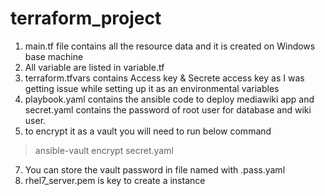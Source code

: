 # terraform_project

1. main.tf file contains all the resource data and it is created on Windows base machine
2. All variable are listed in variable.tf
3. terraform.tfvars contains Access key & Secrete access key as I was getting issue while setting up it as an environmental variables
4. playbook.yaml contains the ansible code to deploy mediawiki app and secret.yaml contains the password of root user for database and wiki user.
5. to encrypt it as a vault you will need to run below command
> ansible-vault encrypt secret.yaml 
7. You can store the vault password in file named with .pass.yaml
9. rhel7_server.pem is key to create a instance
